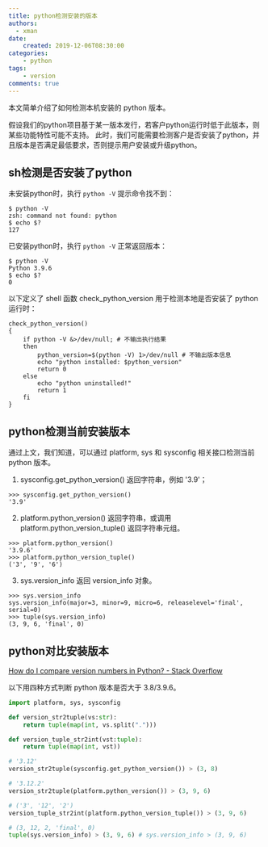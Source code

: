 ```yaml
---
title: python检测安装的版本
authors:
  - xman
date:
    created: 2019-12-06T08:30:00
categories:
    - python
tags:
    - version
comments: true
---
```


本文简单介绍了如何检测本机安装的 python 版本。

<!-- more -->

假设我们的python项目基于某一版本发行，若客户python运行时低于此版本，则某些功能特性可能不支持。
此时，我们可能需要检测客户是否安装了python，并且版本是否满足最低要求，否则提示用户安装或升级python。

## sh检测是否安装了python

未安装python时，执行 `python -V` 提示命令找不到：

```Shell
$ python -V
zsh: command not found: python
$ echo $?
127
```

已安装python时，执行 `python -V` 正常返回版本：

```Shell
$ python -V
Python 3.9.6
$ echo $?
0
```

以下定义了 shell 函数 check_python_version 用于检测本地是否安装了 python 运行时：

```Shell
check_python_version()
{
    if python -V &>/dev/null; # 不输出执行结果
    then
        python_version=$(python -V) 1>/dev/null # 不输出版本信息
        echo "python installed: $python_version"
        return 0
    else
        echo "python uninstalled!"
        return 1
    fi
}
```

## python检测当前安装版本

通过上文，我们知道，可以通过 platform, sys 和 sysconfig 相关接口检测当前 python 版本。

1. sysconfig.get_python_version() 返回字符串，例如 '3.9'；

```Shell
>>> sysconfig.get_python_version()
'3.9'
```

2. platform.python_version() 返回字符串，或调用 platform.python_version_tuple() 返回字符串元组。

```Shell
>>> platform.python_version()
'3.9.6'
>>> platform.python_version_tuple()
('3', '9', '6')
```

3. sys.version_info 返回 version_info 对象。

```Shell
>>> sys.version_info
sys.version_info(major=3, minor=9, micro=6, releaselevel='final', serial=0)
>>> tuple(sys.version_info)
(3, 9, 6, 'final', 0)
```

## python对比安装版本

[How do I compare version numbers in Python? - Stack Overflow](https://stackoverflow.com/questions/11887762/how-do-i-compare-version-numbers-in-python)

以下用四种方式判断 python 版本是否大于 3.8/3.9.6。

```Python
import platform, sys, sysconfig

def version_str2tuple(vs:str):
    return tuple(map(int, vs.split(".")))

def version_tuple_str2int(vst:tuple):
    return tuple(map(int, vst))

# '3.12'
version_str2tuple(sysconfig.get_python_version()) > (3, 8)

# '3.12.2'
version_str2tuple(platform.python_version()) > (3, 9, 6)

# ('3', '12', '2')
version_tuple_str2int(platform.python_version_tuple()) > (3, 9, 6)

# (3, 12, 2, 'final', 0)
tuple(sys.version_info) > (3, 9, 6) # sys.version_info > (3, 9, 6)
```
